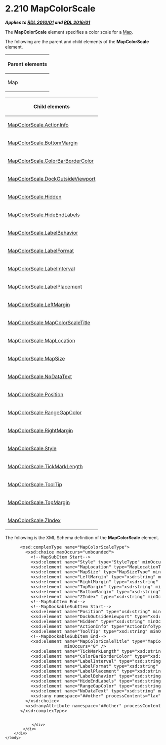 <html dir="LTR" xmlns:mshelp="http://msdn.microsoft.com/mshelp" xmlns:ddue="http://ddue.schemas.microsoft.com/authoring/2003/5" xmlns:xlink="http://www.w3.org/1999/xlink" xmlns:tool="http://www.microsoft.com/tooltip">
    <head>
        <meta http-equiv="Content-Type" content="text/html; CHARSET=utf-8"></meta>
        <meta name="save" content="history"></meta>
        <title>2.210 MapColorScale</title>
        <xml>
            <mshelp:toctitle title="2.210 MapColorScale"></mshelp:toctitle>
            <mshelp:rltitle title="[MS-RDL]: MapColorScale"></mshelp:rltitle>
            <mshelp:keyword index="A" term="fc14b477-a2d2-4048-843d-6a19beeb30bf"></mshelp:keyword>
            <mshelp:attr name="DCSext.ContentType" value="open specification"></mshelp:attr>
            <mshelp:attr name="AssetID" value="fc14b477-a2d2-4048-843d-6a19beeb30bf"></mshelp:attr>
            <mshelp:attr name="TopicType" value="kbRef"></mshelp:attr>
            <mshelp:attr name="DCSext.Title" value="[MS-RDL]: MapColorScale" />
        </xml>
    </head>
    <body>
        <div id="header">
            <h1 class="heading">2.210 MapColorScale</h1>
        </div>
        <div id="mainSection">
            <div id="mainBody">
                <div id="allHistory" class="saveHistory"></div>
                <div id="sectionSection0" class="section" name="collapseableSection">
                    

<p><b><i>Applies to </i></b><a href="3428e690-a348-4ec7-8a6a-8efb42d2cdee.html"><b><i>RDL 2010/01</i></b></a><b><i>
and </i></b><a href="52ce3983-2bfc-4e72-9359-42aaf5fe4509.html"><b><i>RDL 2016/01</i></b></a></p>

<p>The <b>MapColorScale</b> element specifies a color scale for
a <a href="fd166dd8-6772-4507-b3f6-50a2b7cfd6ac.html">Map</a>. </p>

<p>The following are the parent and child elements of the <b>MapColorScale</b>
element.</p>

<table>
 <thead>
  <tr>
   <th>
   <p>Parent elements</p>
   </th>
  </tr>
 </thead>
 <tr>
  <td>
  <p>Map</p>
  </td>
 </tr>
</table>

<p> </p>

<table>
 <thead>
  <tr>
   <th>
   <p>Child elements</p>
   </th>
  </tr>
 </thead>
 <tr>
  <td>
  <p><a href="41ef4c14-1f63-4972-ae91-5edda237342a.html">MapColorScale.ActionInfo</a></p>
  </td>
 </tr>
 <tr>
  <td>
  <p><a href="0e4f21b5-2037-455e-80b6-0d519edd4ca1.html">MapColorScale.BottomMargin</a></p>
  </td>
 </tr>
 <tr>
  <td>
  <p><a href="4064ef99-cd93-44e9-a588-5771e11bd559.html">MapColorScale.ColorBarBorderColor</a></p>
  </td>
 </tr>
 <tr>
  <td>
  <p><a href="809e62c9-802f-4cf2-809a-91403eb28243.html">MapColorScale.DockOutsideViewport</a></p>
  </td>
 </tr>
 <tr>
  <td>
  <p><a href="1001d18d-cf5d-4666-aab9-bbc25f7614e1.html">MapColorScale.Hidden</a></p>
  </td>
 </tr>
 <tr>
  <td>
  <p><a href="7395c502-9727-4ef6-b678-2225ad472b71.html">MapColorScale.HideEndLabels</a></p>
  </td>
 </tr>
 <tr>
  <td>
  <p><a href="d31ab00a-d377-4fd3-aefb-796cb4ce86c7.html">MapColorScale.LabelBehavior</a></p>
  </td>
 </tr>
 <tr>
  <td>
  <p><a href="b3c55988-024e-426e-8dc7-607cb33aca90.html">MapColorScale.LabelFormat</a></p>
  </td>
 </tr>
 <tr>
  <td>
  <p><a href="1df4503e-549b-4d79-b406-25a17b0fb971.html">MapColorScale.LabelInterval</a></p>
  </td>
 </tr>
 <tr>
  <td>
  <p><a href="b0e51e5b-f72f-4781-85f5-81ca43c79e11.html">MapColorScale.LabelPlacement</a></p>
  </td>
 </tr>
 <tr>
  <td>
  <p><a href="8c628cec-0ca8-4bad-b494-0883948e746c.html">MapColorScale.LeftMargin</a></p>
  </td>
 </tr>
 <tr>
  <td>
  <p><a href="8e3c30f4-292e-4cfd-9ba0-6da780aa4ae8.html">MapColorScale.MapColorScaleTitle</a></p>
  </td>
 </tr>
 <tr>
  <td>
  <p><a href="e8602ad3-a86c-4c06-b02b-f08f963d9b67.html">MapColorScale.MapLocation</a></p>
  </td>
 </tr>
 <tr>
  <td>
  <p><a href="c2d220d3-54c1-4739-b62c-08b7e9de0863.html">MapColorScale.MapSize</a></p>
  </td>
 </tr>
 <tr>
  <td>
  <p><a href="38d83c1a-d414-4534-a0ea-3d0358aa3f22.html">MapColorScale.NoDataText</a></p>
  </td>
 </tr>
 <tr>
  <td>
  <p><a href="8f016f89-8870-4463-83dc-0c56bc43972c.html">MapColorScale.Position</a></p>
  </td>
 </tr>
 <tr>
  <td>
  <p><a href="cedc1e3c-80f1-4bbc-90ee-78a746d7afbb.html">MapColorScale.RangeGapColor</a></p>
  </td>
 </tr>
 <tr>
  <td>
  <p><a href="14a8c3c6-0930-4d73-a6df-0cf69f06d863.html">MapColorScale.RightMargin</a></p>
  </td>
 </tr>
 <tr>
  <td>
  <p><a href="615e7b68-d9d0-4944-9db6-250e40e3a3d5.html">MapColorScale.Style</a></p>
  </td>
 </tr>
 <tr>
  <td>
  <p><a href="7953de07-a57a-41d9-b2b0-8eac185de8cc.html">MapColorScale.TickMarkLength</a></p>
  </td>
 </tr>
 <tr>
  <td>
  <p><a href="3403bc48-ceda-4add-8e4b-98118427db72.html">MapColorScale.ToolTip</a></p>
  </td>
 </tr>
 <tr>
  <td>
  <p><a href="9ca5ce24-87cb-4e4b-9d1e-c5acb4d585c0.html">MapColorScale.TopMargin</a></p>
  </td>
 </tr>
 <tr>
  <td>
  <p><a href="4ad24fa6-ece1-4a42-9fd5-51d9d6500df3.html">MapColorScale.ZIndex</a></p>
  </td>
 </tr>
</table>

<p>The following is the XML Schema definition of the <b>MapColorScale</b>
element.</p>

<dl>
<dd>
<div><pre> &lt;xsd:complexType name=&quot;MapColorScaleType&quot;&gt;
   &lt;xsd:choice maxOccurs=&quot;unbounded&quot;&gt;
     &lt;!--MapSubItem Start--&gt;
     &lt;xsd:element name=&quot;Style&quot; type=&quot;StyleType&quot; minOccurs=&quot;0&quot; /&gt;
     &lt;xsd:element name=&quot;MapLocation&quot; type=&quot;MapLocationType&quot; minOccurs=&quot;0&quot; /&gt;
     &lt;xsd:element name=&quot;MapSize&quot; type=&quot;MapSizeType&quot; minOccurs=&quot;0&quot; /&gt;
     &lt;xsd:element name=&quot;LeftMargin&quot; type=&quot;xsd:string&quot; minOccurs=&quot;0&quot; /&gt;
     &lt;xsd:element name=&quot;RightMargin&quot; type=&quot;xsd:string&quot; minOccurs=&quot;0&quot; /&gt;
     &lt;xsd:element name=&quot;TopMargin&quot; type=&quot;xsd:string&quot; minOccurs=&quot;0&quot; /&gt;
     &lt;xsd:element name=&quot;BottomMargin&quot; type=&quot;xsd:string&quot; minOccurs=&quot;0&quot; /&gt;
     &lt;xsd:element name=&quot;ZIndex&quot; type=&quot;xsd:string&quot; minOccurs=&quot;0&quot; /&gt;
     &lt;!--MapSubItem End--&gt;
     &lt;!--MapDockableSubItem Start--&gt;
     &lt;xsd:element name=&quot;Position&quot; type=&quot;xsd:string&quot; minOccurs=&quot;0&quot; /&gt;
     &lt;xsd:element name=&quot;DockOutsideViewport&quot; type=&quot;xsd:string&quot; minOccurs=&quot;0&quot; /&gt;
     &lt;xsd:element name=&quot;Hidden&quot; type=&quot;xsd:string&quot; minOccurs=&quot;0&quot; /&gt;
     &lt;xsd:element name=&quot;ActionInfo&quot; type=&quot;ActionInfoType&quot; minOccurs=&quot;0&quot; /&gt;
     &lt;xsd:element name=&quot;ToolTip&quot; type=&quot;xsd:string&quot; minOccurs=&quot;0&quot; /&gt;
     &lt;!--MapDockableSubItem End--&gt;
     &lt;xsd:element name=&quot;MapColorScaleTitle&quot; type=&quot;MapColorScaleTitleType&quot; 
                  minOccurs=&quot;0&quot; /&gt;
     &lt;xsd:element name=&quot;TickMarkLength&quot; type=&quot;xsd:string&quot; minOccurs=&quot;0&quot; /&gt;
     &lt;xsd:element name=&quot;ColorBarBorderColor&quot; type=&quot;xsd:string&quot; minOccurs=&quot;0&quot; /&gt;
     &lt;xsd:element name=&quot;LabelInterval&quot; type=&quot;xsd:string&quot; minOccurs=&quot;0&quot; /&gt;
     &lt;xsd:element name=&quot;LabelFormat&quot; type=&quot;xsd:string&quot; minOccurs=&quot;0&quot; /&gt;
     &lt;xsd:element name=&quot;LabelPlacement&quot; type=&quot;xsd:string&quot; minOccurs=&quot;0&quot; /&gt;
     &lt;xsd:element name=&quot;LabelBehavior&quot; type=&quot;xsd:string&quot; minOccurs=&quot;0&quot; /&gt;
     &lt;xsd:element name=&quot;HideEndLabels&quot; type=&quot;xsd:string&quot; minOccurs=&quot;0&quot; /&gt;
     &lt;xsd:element name=&quot;RangeGapColor&quot; type=&quot;xsd:string&quot; minOccurs=&quot;0&quot; /&gt;
     &lt;xsd:element name=&quot;NoDataText&quot; type=&quot;xsd:string&quot; minOccurs=&quot;0&quot; /&gt;
     &lt;xsd:any namespace=&quot;##other&quot; processContents=&quot;lax&quot; /&gt;
   &lt;/xsd:choice&gt;
   &lt;xsd:anyAttribute namespace=&quot;##other&quot; processContents=&quot;lax&quot; /&gt;
 &lt;/xsd:complexType&gt;
  
</pre></div>
</dd></dl>


                </div>
            </div>
        </div>
    </body>
</html>